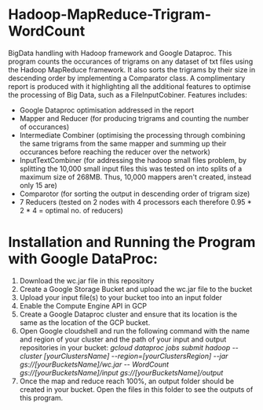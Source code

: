# Hadoop-MapReduce-Trigram-WordCount
BigData handling with Hadoop framework and Google Dataproc. This program counts the occurances of trigrams on any dataset of txt files using the Hadoop MapReduce framework. It also sorts the trigrams by their size in descending order by implementing a Comparator class. A complimentary report is produced with it highlighting all the additional features to optimise the processing of Big Data, such as a FileInputCobiner.
Features includes:
- Google Dataproc optimisation addressed in the report
- Mapper and Reducer (for producing trigrams and counting the number of occurances)
- Intermediate Combiner (optimising the processing through combining the same trigrams from the same mapper and summing up their occurances before reaching the reducer over the network)
- InputTextCombiner (for addressing the hadoop small files problem, by splitting the 10,000 small input files this was tested on into splits of a maximum size of 268MB. Thus, 10,000 mappers aren't created, instead only 15 are)
- Comparotor (for sorting the output in descending order of trigram size)
- 7 Reducers (tested on 2 nodes with 4 processors each therefore 0.95 * 2 * 4 = optimal no. of reducers)

# Installation and Running the Program with Google DataProc:
1. Download the wc.jar file in this repository
2. Create a Google Storage Bucket and upload the wc.jar file to the bucket
3. Upload your input file(s) to your bucket too into an input folder
4. Enable the Compute Engine API in GCP
5. Create a Google Dataproc cluster and ensure that its location is the same as the location of the GCP bucket. 
6. Open Google cloudshell and run the following command with the name and region of your cluster and the path of your input and output repositories in your bucket:
  <i> gcloud dataproc jobs submit hadoop --cluster [yourClustersName] --region=[yourClustersRegion] --jar gs://[yourBucketsName]/wc.jar -- WordCount gs://[yourBucketsName]/input gs://[yourBucketsName]/output </i>
7. Once the map and reduce reach 100%, an output folder should be created in your bucket. Open the files in this folder to see the outputs of this program.  
